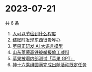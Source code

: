 # 2023-07-21

共 6 条

<!-- BEGIN ZHIHUSEARCH -->
<!-- 最后更新时间 Fri Jul 21 2023 00:14:59 GMT+0800 (China Standard Time) -->
1. [人可以节俭到什么程度](https://www.zhihu.com/search?q=人可以节俭到什么程度)
1. [结账时发现东西很贵咋办](https://www.zhihu.com/search?q=结账时发现东西很贵咋办)
1. [苹果正研发 AI 大语言模型](https://www.zhihu.com/search?q=苹果正研发%20AI%20大语言模型)
1. [山东莱荣高铁被举报偷工减料](https://www.zhihu.com/search?q=山东莱荣高铁被举报偷工减料)
1. [苹果被曝内部测试「苹果 GPT」](https://www.zhihu.com/search?q=苹果被曝内部测试「苹果%20GPT」)
1. [神十六乘组圆满完成出舱活动既定任务](https://www.zhihu.com/search?q=神十六乘组圆满完成出舱活动既定任务)
<!-- END ZHIHUSEARCH -->
